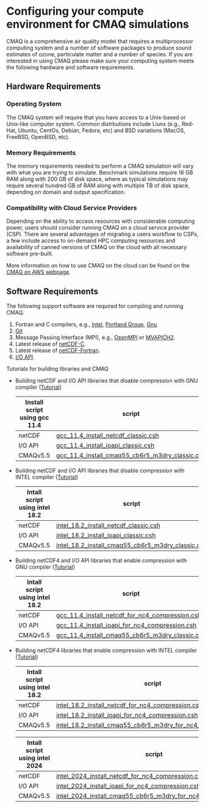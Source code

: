# Configuring your compute environment for CMAQ simulations

CMAQ is a comprehensive air quality model that requires a multiprocessor computing system and a number of software packages to produce sound estimates of ozone, particulate matter and a number of species. If you are interested in using CMAQ please make sure your computing system meets the following hardware and software requirements. 

## Hardware Requirements

### Operating System

The CMAQ system will require that you have access to a Unix-based or Unix-like computer system. Common distrbutions include Liunx (e.g., Red-Hat, Ubuntu, CentOs, Debian, Fedora, etc) and BSD variations (MacOS, FreeBSD, OpenBSD, etc). 

### Memory Requirements 

The memory requirements needed to perform a CMAQ simulation will vary with what you are trying to simulate. Benchmark simulations require 16 GB RAM along with 200 GB of disk space, where as typical simulations may require several hundred GB of RAM along with multiple TB of disk space, depending on domain and output specification. 

### Compatibility with Cloud Service Providers

Depending on the ability to access resources with considerable computing power, users should consider running CMAQ on a cloud service provider (CSP). There are several advantages of migrating a users workflow to CSPs, a few include access to on-demand HPC computing resources and availability of canned versions of CMAQ on the cloud with all necessary software pre-built. 

More information on how to use CMAQ on the cloud can be found on the [CMAQ on AWS webpage](https://pcluster-cmaq.readthedocs.io/en/latest/).

## Software Requirements

The following support software are required for compiling and running CMAQ.

1. Fortran and C compilers, e.g., [Intel](https://software.intel.com/en-us/fortran-compilers), [Portland Group](http://www.pgroup.com), [Gnu](https://gcc.gnu.org/wiki/GFortran)
2. [Git](https://git-scm.com/book/en/v2/Getting-Started-Installing-Git)
3. Message Passing Interface (MPI), e.g., [OpenMPI](https://www.open-mpi.org) or [MVAPICH2](http://www.mcs.anl.gov/research/projects/mpich2).
4. Latest release of [netCDF-C](https://docs.unidata.ucar.edu/nug/current/getting_and_building_netcdf.html).
5. Latest release of [netCDF-Fortran](https://www.unidata.ucar.edu/software/netcdf/docs/building_netcdf_fortran.html). 
6. [I/O API](https://github.com/cjcoats/ioapi-3.2).

Tutorials for building libraries and CMAQ


   - Building netCDF and I/O API libraries that disable compression with GNU compiler ([Tutorial](CMAQ_UG_tutorial_build_library_gcc.md))

     | Install script using gcc 11.4           |   script  | 
     |  ----              |  ------     |
     | netCDF    | [gcc_11.4_install_netcdf_classic.csh](./scripts/cmaq_libraries/gcc_11.4_install_netcdf_classic.csh) |
     | I/O API   | [gcc_11.4_install_ioapi_classic.csh](./scripts/cmaq_libraries/gcc_11.4_install_ioapi_classic.csh) | 
     | CMAQv5.5  | [gcc_11.4_install_cmaq55_cb6r5_m3dry_classic.csh](./scripts/cmaq_libraries/gcc_11.4_install_cmaq55_cb6r5_m3dry_classic.csh) |

   - Building netCDF and I/O API libraries that disable compression with INTEL compiler ([Tutorial](CMAQ_UG_tutorial_build_library_intel.md))

     | Intall script using intel 18.2   |    script |
     |  ----              |  ------     |
     | netCDF | [intel_18.2_install_netcdf_classic.csh](./scripts/cmaq_libraries/intel_18.2_install_netcdf_classic.csh) |
     | I/O API | [intel_18.2_install_ioapi_classic.csh](./scripts/cmaq_libraries/intel_18.2_install_ioapi_classic.csh) |                         
     | CMAQv5.5 | [intel_18.2_install_cmaq55_cb6r5_m3dry_classic.csh](./scripts/cmaq_libraries/intel_18.2_install_cmaq55_cb6r5_m3dry_classic.csh) |

   - Building netCDF4 and I/O API libraries that enable compression with GNU compiler ([Tutorial](CMAQ_UG_tutorial_build_library_gcc_support_nc4.md)) 

     | Intall script using intel 18.2   |    script |
     |  ----              |  ------     |
     | netCDF | [gcc_11.4_install_netcdf_for_nc4_compression.csh](./scripts/cmaq_libraries/gcc_11.4_install_netcdf_for_nc4_compression.csh) |
     | I/O API | [gcc_11.4_install_ioapi_for_nc4_compression.csh](./scripts/cmaq_libraries/gcc_11.4_install_ioapi_for_nc4_compression.csh) |                          
     | CMAQv5.5 | [gcc_11.4_install_cmaq55_cb6r5_m3dry_classic.csh](./scripts/cmaq_libraries/gcc_11.4_install_cmaq55_cb6r5_m3dry_classic.csh) |

   - Building netCDF4 libraries that enable compression with INTEL compiler ([Tutorial](CMAQ_UG_tutorial_build_library_intel_support_nc4.md)) 

     | Intall script using intel 18.2   |    script |
     |  ----              |  ------     |
     | netCDF | [intel_18.2_install_netcdf_for_nc4_compression.csh](./scripts/cmaq_libraries/intel_18.2_install_netcdf_for_nc4_compression.csh) |
     | I/O API | [intel_18.2_install_ioapi_for_nc4_compression.csh](./scripts/cmaq_libraries/intel_18.2_install_ioapi_for_nc4_compression.csh) |                          
     | CMAQv5.5 |[intel_18.2_install_cmaq55_cb6r5_m3dry_for_nc4_compression.csh](./scripts/cmaq_libraries/intel_18.2_install_cmaq55_cb6r5_m3dry_for_nc4_compression.csh) |


     | Intall script using intel 2024   |    script |
     |  ----              |  ------     |
     | netCDF | [intel_2024_install_netcdf_for_nc4_compression.csh](./scripts/cmaq_libraries/intel_2024_install_netcdf_for_nc4_compression.csh) |
     | I/O API | [intel_2024_install_ioapi_for_nc4_compression.csh](./scripts/cmaq_libraries/intel_2024_install_ioapi_for_nc4_compression.csh) |
     | CMAQv5.5 | [intel_2024_install_cmaq55_cb6r5_m3dry_for_nc4_compression.csh](./scripts/cmaq_libraries/intel_2024_install_cmaq55_cb6r5_m3dry_for_nc4_compression.csh) |






